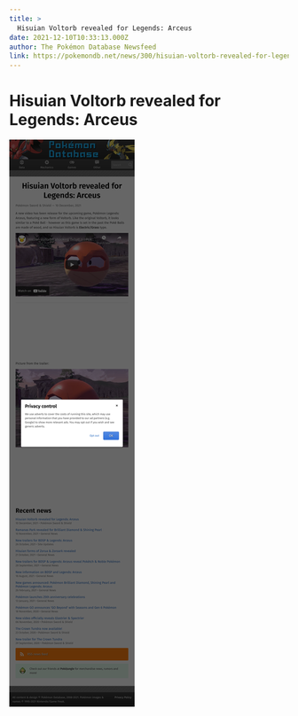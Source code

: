 ```yaml
---
title: >
  Hisuian Voltorb revealed for Legends: Arceus
date: 2021-12-10T10:33:13.000Z
author: The Pokémon Database Newsfeed
link: https://pokemondb.net/news/300/hisuian-voltorb-revealed-for-legends-arceus
---
```

# Hisuian Voltorb revealed for Legends: Arceus

[![Hisuian Voltorb revealed for Legends: Arceus](./screenshot.png)](https://pokemondb.net/news/300/hisuian-voltorb-revealed-for-legends-arceus)
